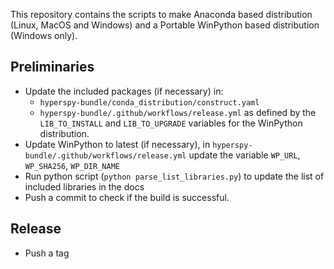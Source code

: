 This repository contains the scripts to make Anaconda based distribution
(Linux, MacOS and Windows) and a Portable WinPython based distribution (Windows only).

## Preliminaries

- Update the included packages (if necessary) in:
  - `hyperspy-bundle/conda_distribution/construct.yaml`
  - `hyperspy-bundle/.github/workflows/release.yml` as defined by the `LIB_TO_INSTALL`
    and `LIB_TO_UPGRADE` variables for the WinPython distribution.
- Update WinPython to latest (if necessary), in `hyperspy-bundle/.github/workflows/release.yml`
  update the variable `WP_URL`, `WP_SHA256`, `WP_DIR_NAME`
- Run python script (`python parse_list_libraries.py`) to update the list of included libraries in the docs
- Push a commit to check if the build is successful.

## Release
- Push a tag


